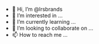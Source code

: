 - 👋 Hi, I’m @lrsbrands
- 👀 I’m interested in ...
- 🌱 I’m currently learning ...
- 💞️ I’m looking to collaborate on ...
- 📫 How to reach me ...

<!---
lrsbrands/lrsbrands is a ✨ special ✨ repository because its `README.md` (this file) appears on your GitHub profile.
You can click the Preview link to take a look at your changes.
--->
